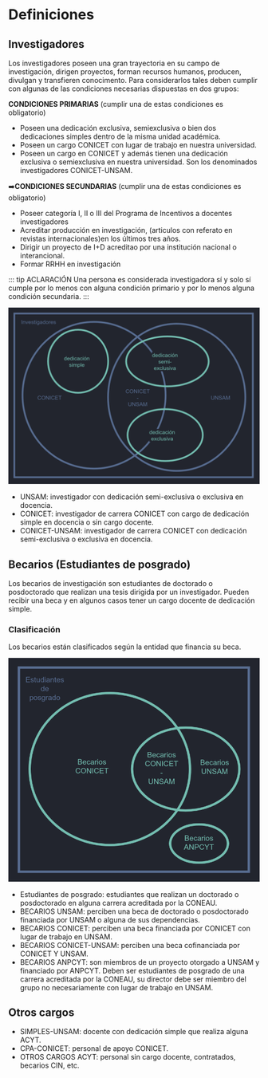 # Definiciones

## Investigadores

Los investigadores poseen una gran trayectoria en su campo de investigación, dirigen proyectos, forman recursos humanos, producen, divulgan y transfieren conocimento.
Para considerarlos tales deben cumplir con algunas de las condiciones necesarias dispuestas en dos grupos:

**CONDICIONES PRIMARIAS** (cumplir una de estas condiciones es obligatorio)

- Poseen una dedicación exclusiva, semiexclusiva o bien dos dedicaciones simples dentro de la misma unidad académica.
- Poseen un cargo CONICET con lugar de trabajo en nuestra universidad.
- Poseen un cargo en CONICET y además tienen una dedicación exclusiva o semiexclusiva en nuestra universidad. Son los denominados investigadores CONICET-UNSAM.

:arrow_right:**CONDICIONES SECUNDARIAS** (cumplir una de estas condiciones es obligatorio)

- Poseer categoría I, II o III del Programa de Incentivos a docentes investigadores
- Acreditar producción en investigación, (articulos con referato en revistas internacionales)en los últimos tres años.
- Dirigir un proyecto de I+D acreditao por una institución nacional o interancional.
- Formar RRHH en investigación

::: tip ACLARACIÓN
Una persona es considerada investigadora sí y solo sí cumple por lo menos con alguna condición primario y por lo menos alguna condición secundaria.
:::

![Diagrama Investigadores](./diagramaInvestigadores.png)

- UNSAM: investigador con dedicación semi-exclusiva o exclusiva en docencia.
- CONICET: investigador de carrera CONICET con cargo de dedicación simple en docencia o sin cargo docente.
- CONICET-UNSAM: investigador de carrera CONICET con dedicación semi-exclusiva o exclusiva en docencia.

## Becarios (Estudiantes de posgrado)

Los becarios de investigación son estudiantes de doctorado o posdoctorado que realizan una tesis dirigida por un investigador. Pueden recibir una beca y en algunos casos tener un cargo docente de dedicación simple.

### Clasificación

Los becarios están clasificados según la entidad que financia su beca.

![Diagrama Becarios](./diagramaBecarios.png)

- Estudiantes de posgrado: estudiantes que realizan un doctorado o posdoctorado en alguna carrera acreditada por la CONEAU.
- BECARIOS UNSAM: perciben una beca de doctorado o posdoctorado financiada por UNSAM o alguna de sus dependencias.
- BECARIOS CONICET: perciben una beca financiada por CONICET con lugar de trabajo en UNSAM.
- BECARIOS CONICET-UNSAM: perciben una beca cofinanciada por CONICET Y UNSAM.
- BECARIOS ANPCYT: son miembros de un proyecto otorgado a UNSAM y financiado por ANPCYT. Deben ser estudiantes de posgrado de una carrera acreditada por la CONEAU, su director debe ser miembro del grupo no necesariamente con lugar de trabajo en UNSAM.

## Otros cargos

- SIMPLES-UNSAM: docente con dedicación simple que realiza alguna ACYT.
- CPA-CONICET: personal de apoyo CONICET.
- OTROS CARGOS ACYT: personal sin cargo docente, contratados, becarios CIN, etc.
